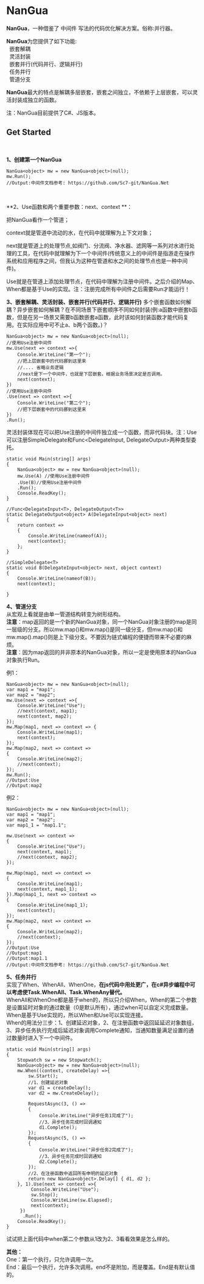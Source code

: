 # NanGua #
**NanGua**，一种借鉴了 中间件 写法的代码优化解决方案。俗称:并行器。<br/>

**NanGua**为您提供了如下功能:<br/>
&nbsp;&nbsp;嵌套解耦<br/>
&nbsp;&nbsp;灵活封装<br/>
&nbsp;&nbsp;嵌套并行(代码并行、逻辑并行)<br/>
&nbsp;&nbsp;任务并行<br/>
&nbsp;&nbsp;管道分支<br/>
 
**NanGua**最大的特点是解耦多层嵌套，嵌套之间独立，不依赖于上层嵌套，可以灵活封装成独立的函数。<br/>

注：NanGua目前提供了C#、JS版本。<br/>


## Get Started ##
<br/>

**1、创建第一个NanGua**<br/>

	NanGua<object> mw = new NanGua<object>(null);
	mw.Run();
	//Output:中间件文档参考: https://github.com/Sc7-git/NanGua.Net

<br/>

**2、Use函数和两个重要参数：next、context **：<br>

把NanGua看作一个管道；<br>

context就是管道中流动的水，在代码中就理解为上下文对象；<br>

next就是管道上的处理节点,如阀门、分流阀、净水器、滤网等一系列对水进行处理的工具，在代码中就理解为下一个中间件(传统意义上的中间件是指游走在操作系统和应用程序之间，但我认为这种在管道和水之间的处理节点也是一种中间件)。<br>

Use就是在管道上添加处理节点，在代码中理解为注册中间件。之后介绍的Map、When都是基于Use的实现。注：注册完成所有中间件之后需要Run才能运行！<br>

**3、嵌套解耦、灵活封装、嵌套并行(代码并行、逻辑并行)**
多个嵌套函数如何解耦？异步嵌套如何解耦？在不同场景下嵌套顺序不同如何封装(例:a函数中嵌套b函数，但是在另一场景又需要b函数嵌套a函数，此时该如何封装函数才能代码复用。在实际应用中可不止a、b两个函数。)？

	NanGua<object> mw = new NanGua<object>(null);
	//使用Use注册中间件
	mw.Use(next => context =>{
        Console.WriteLine("第一个");
	    //把上层嵌套中的代码挪到这里来
	    //.... 省略业务逻辑
	    //next是下一个中间件，也就是下层嵌套。根据业务场景决定是否调用。
	    next(context);
	})
	//使用Use注册中间件
	.Use(next => context =>{
        Console.WriteLine("第二个");
	    //把下层嵌套中的代码挪到这里来
	})
	.Run();

灵活封装体现在可以把Use注册的中间件独立成一个函数，而非代码块。注：Use可以注册SimpleDelegate<T>和Func<DelegateInput<T>, DelegateOutput<T>>两种类型委托。

    static void Main(string[] args)
    {
        NanGua<object> mw = new NanGua<object>(null);           
        mw.Use(A) //使用Use注册中间件
        .Use(B)//使用Use注册中间件
        .Run();
        Console.ReadKey();
    }

	//Func<DelegateInput<T>, DelegateOutput<T>>
    static DelegateOutput<object> A(DelegateInput<object> next)
    {
        return context =>
        {
            Console.WriteLine(nameof(A));
            next(context);
        };
    }

	//SimpleDelegate<T>
    static void B(DelegateInput<object> next, object context)
    {
        Console.WriteLine(nameof(B));
        next(context);

    }


**4、管道分支** <br/>
从宏观上看就是由单一管道结构转变为树形结构。<br/>
__注意__：map返回的是一个新的NanGua对象，同一个NanGua对象注册的map是同一层级的分支。所以mw.map()和mw.map()是同一级分支，但mw.map()和mw.map().map()则是上下级分支。不要因为链式编程的便捷而带来不必要的麻烦。<br/>
__注意__：因为map返回的并非原本的NanGua对象，所以一定是使用原本的NanGua对象执行Run。

例1：

    NanGua<object> mw = new NanGua<object>(null);
    var map1 = "map1";
    var map2 = "map2";
    mw.Use(next => context =>{
        Console.WriteLine("Use");
        //next(context, map1);
        next(context, map2);
    });
    mw.Map(map1, next => context => {
        Console.WriteLine(map1);
        next(context);
    });
    mw.Map(map2, next => context =>
    {
        Console.WriteLine(map2);
        //next(context);
    });
    mw.Run();
	//Output:Use
	//Output:map2

例2：

    NanGua<object> mw = new NanGua<object>(null);
    var map1 = "map1";
    var map2 = "map2";
    var map1_1 = "map1.1";

    mw.Use(next => context =>
    {
        Console.WriteLine("Use");
        next(context, map1);
        //next(context, map2);
    });

    mw.Map(map1, next => context =>
    {
        Console.WriteLine(map1);
        next(context, map1_1);
    }).Map(map1_1, next => context =>
    {
        Console.WriteLine(map1_1);
        next(context);
    });
    mw.Map(map2, next => context =>
    {
        Console.WriteLine(map2);
        //next(context);
    });
	//Output:Use
	//Output:map1
	//Output:map1.1
	//Output:中间件文档参考: https://github.com/Sc7-git/NanGua.Net


**5、任务并行**<br/>
实现了When、WhenAll、WhenOne，**在js代码中用处更广，在c#异步编程中可以考虑使Task.WhenAll、Task.WhenAny替代。**<br/>
WhenAll和WhenOne都是基于when的，所以只介绍When，When的第二个参数是设置延时对象的通过数量（0是默认所有），通过when可以自定义完成数量。<br/>
When是基于Use实现的，所以When和Use可以实现连接。<br/>
When的用法分三步：1、创建延迟对象，2、在注册函数中返回延延迟对象数组，3、异步任务执行完成后延迟对象调用Complete通知，当通知数量满足设置的通过数量时进入下一个中间件。

	static void Main(string[] args)
	{
	    Stopwatch sw = new Stopwatch();
	    NanGua<object> mw = new NanGua<object>(null);
	    mw.When((context, createDelay) =>{
	        sw.Start();
	        //1、创建延迟对象
	        var d1 = createDelay();
	        var d2 = mw.CreateDelay();
	
	        RequestAsync(3, () =>
	        {
	            Console.WriteLine("异步任务1完成了");
	            //3、异步任务完成时回调通知
	            d1.Complete();
	        });
	        RequestAsync(5, () =>
	        {
	            Console.WriteLine("异步任务2完成了");
	            //3、异步任务完成时回调通知
	            d2.Complete();
	        });
	        //2、在注册函数中返回所有申明的延迟对象
	        return new NanGua<object>.Delay[] { d1, d2 };
	    }, 1).Use(next => context =>{
	         Console.WriteLine("Use");
	         sw.Stop();
	         Console.WriteLine(sw.Elapsed);
	         next(context);
	     })
	      .Run();
        Console.ReadKey();
    }

试试把上面代码中when第二个参数从1改为2、3看看效果是怎么样的。


**其他：**<br/>
One：第一个执行，只允许调用一次。<br/>
End：最后一个执行，允许多次调用。end不是附加，而是覆盖。End是有默认值的。<br/>
